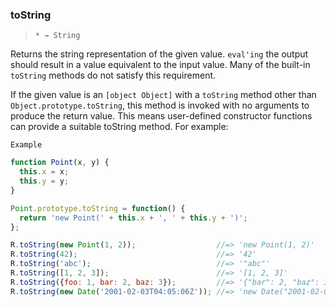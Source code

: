 ### toString

> ```* → String```

Returns the string representation of the given value. `eval'ing` the output should result in a value equivalent to the input value. Many of the built-in `toString` methods do not satisfy this requirement.

If the given value is an `[object Object]` with a `toString` method other than `Object.prototype.toString`, this method is invoked with no arguments to produce the return value. This means user-defined constructor functions can provide a suitable toString method. For example:

`Example`

```js
function Point(x, y) {
  this.x = x;
  this.y = y;
}

Point.prototype.toString = function() {
  return 'new Point(' + this.x + ', ' + this.y + ')';
};

R.toString(new Point(1, 2));                  //=> 'new Point(1, 2)'
R.toString(42);                               //=> '42'
R.toString('abc');                            //=> '"abc"'
R.toString([1, 2, 3]);                        //=> '[1, 2, 3]'
R.toString({foo: 1, bar: 2, baz: 3});         //=> '{"bar": 2, "baz": 3, "foo": 1}'
R.toString(new Date('2001-02-03T04:05:06Z')); //=> 'new Date("2001-02-03T04:05:06.000Z")'
```